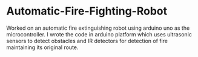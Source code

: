 # Automatic-Fire-Fighting-Robot
Worked on an automatic fire extinguishing robot using arduino uno as the microcontroller. I wrote the code in arduino platform which uses ultrasonic sensors to detect obstacles and IR detectors for detection of fire maintaining its original route.
